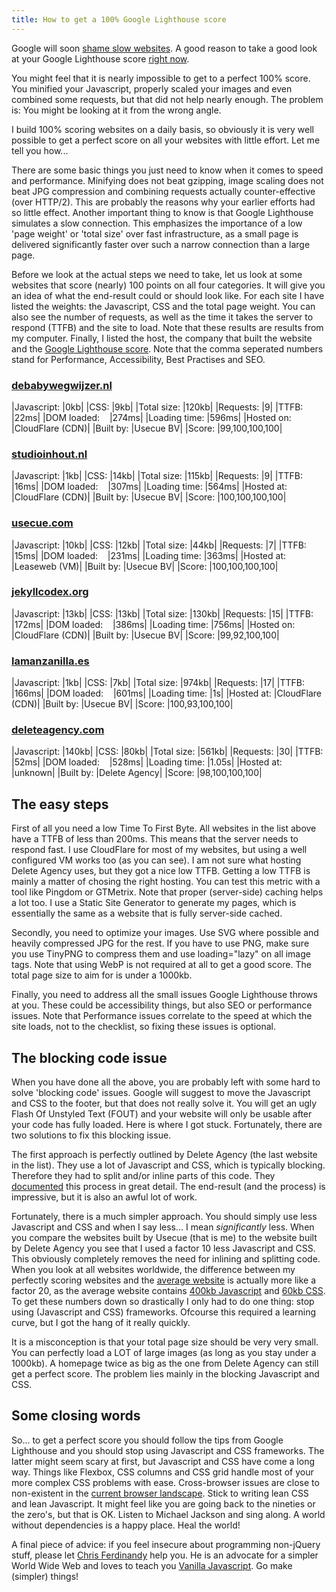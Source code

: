 ```yaml
---
title: How to get a 100% Google Lighthouse score
---
```


Google will soon [shame slow websites](/blog/google-will-shame-slow-websites). A good reason to take a good look at your Google Lighthouse score [right now](https://web.dev/). 

You might feel that it is nearly impossible to get to a perfect 100% score. You minified your Javascript, properly scaled your images and even combined some requests, but that did not help nearly enough. The problem is: You might be looking at it from the wrong angle. 

I build 100% scoring websites on a daily basis, so obviously it is very well possible to get a perfect score on all your websites with little effort. Let me tell you how...

There are some basic things you just need to know when it comes to speed and performance. Minifying does not beat gzipping, image scaling does not beat JPG compression and combining requests actually counter-effective (over HTTP/2). This are probably the reasons why your earlier efforts had so little effect. Another important thing to know is that Google Lighthouse simulates a slow connection. This emphasizes the importance of a low 'page weight' or 'total size' over fast infrastructure, as a small page is delivered significantly faster over such a narrow connection than a large page.

Before we look at the actual steps we need to take, let us look at some websites that score (nearly) 100 points on all four categories. It will give you an idea of what the end-result could or should look like. For each site I have listed the weights: the Javascript, CSS and the total page weight. You can also see the number of requests, as well as the time it takes the server to respond (TTFB) and the site to load. Note that these results are results from my computer. Finally, I listed the host, the company that built the website and the [Google Lighthouse score](/blog/google-lighthouse-score). Note that the comma seperated numbers stand for Performance, Accessibility, Best Practises and SEO.

### [debabywegwijzer.nl](https://www.debabywegwijzer.nl/)

|Javascript: |0kb|
|CSS: |9kb|
|Total size: |120kb|
|Requests: |9|
|TTFB: |22ms|
|DOM loaded: &nbsp; &nbsp;|274ms|
|Loading time: |596ms|
|Hosted on: |CloudFlare (CDN)|
|Built by: |Usecue BV|
|Score: |99,100,100,100|

### [studioinhout.nl](https://www.studioinhout.nl/)

|Javascript: |1kb|
|CSS: |14kb|
|Total size: |115kb|
|Requests: |9|
|TTFB: |16ms|
|DOM loaded: &nbsp; &nbsp;|307ms|
|Loading time: |564ms|
|Hosted at: |CloudFlare (CDN)|
|Built by: |Usecue BV|
|Score: |100,100,100,100|

### [usecue.com](https://www.usecue.com/)

|Javascript: |10kb|
|CSS: |12kb|
|Total size: |44kb|
|Requests: |7|
|TTFB: |15ms|
|DOM loaded: &nbsp; &nbsp;|231ms|
|Loading time: |363ms|
|Hosted at: |Leaseweb (VM)|
|Built by: |Usecue BV|
|Score: |100,100,100,100|

### [jekyllcodex.org](https://jekyllcodex.org/)

|Javascript: |13kb|
|CSS: |13kb|
|Total size: |130kb|
|Requests: |15|
|TTFB: |172ms|
|DOM loaded: &nbsp; &nbsp;|386ms|
|Loading time: |756ms|
|Hosted on: |CloudFlare (CDN)|
|Built by: |Usecue BV|
|Score: |99,92,100,100|

### [lamanzanilla.es](https://lamanzanilla.es/)

|Javascript: |1kb|
|CSS: |7kb|
|Total size: |974kb|
|Requests: |17|
|TTFB: |166ms|
|DOM loaded: &nbsp; &nbsp;|601ms|
|Loading time: |1s|
|Hosted at: |CloudFlare (CDN)|
|Built by: |Usecue BV|
|Score: |100,93,100,100|

### [deleteagency.com](https://www.deleteagency.com/)

|Javascript: |140kb|
|CSS: |80kb|
|Total size: |561kb|
|Requests: |30|
|TTFB: |52ms|
|DOM loaded: &nbsp; &nbsp;|528ms|
|Loading time: |1.05s|
|Hosted at: |unknown|
|Built by: |Delete Agency|
|Score: |98,100,100,100|

## The easy steps

First of all you need a low Time To First Byte. All websites in the list above have a TTFB of less than 200ms. This means that the server needs to respond fast. I use CloudFlare for most of my websites, but using a well configured VM works too (as you can see). I am not sure what hosting Delete Agency uses, but they got a nice low TTFB. Getting a low TTFB is mainly a matter of chosing the right hosting. You can test this metric with a tool like Pingdom or GTMetrix. Note that proper (server-side) caching helps a lot too. I use a Static Site Generator to generate my pages, which is essentially the same as a website that is fully server-side cached.

Secondly, you need to optimize your images. Use SVG where possible and heavily compressed JPG for the rest. If you have to use PNG, make sure you use TinyPNG to compress them and use loading="lazy" on all image tags. Note that using WebP is not required at all to get a good score. The total page size to aim for is under a 1000kb.

Finally, you need to address all the small issues Google Lighthouse throws at you. These could be accessibility things, but also SEO or performance issues. Note that Performance issues correlate to the speed at which the site loads, not to the checklist, so fixing these issues is optional.

## The blocking code issue

When you have done all the above, you are probably left with some hard to solve 'blocking code' issues. Google will suggest to move the Javascript and CSS to the footer, but that does not really solve it. You will get an ugly Flash Of Unstyled Text (FOUT) and your website will only be usable after your code has fully loaded. Here is where I got stuck. Fortunately, there are two solutions to fix this blocking issue.

The first approach is perfectly outlined by Delete Agency (the last website in the list). They use a lot of Javascript and CSS, which is typically blocking. Therefore they had to split and/or inline parts of this code. They [documented](https://www.deleteagency.com/blog/how-to-get-a-100-percents-lighthouse-performance-score) this process in great detail. The end-result (and the process) is impressive, but it is also an awful lot of work.

Fortunately, there is a much simpler approach. You should simply use less Javascript and CSS and when I say less... I mean *significantly* less. When you compare the websites built by Usecue (that is me) to the website built by Delete Agency you see that I used a factor 10 less Javascript and CSS. This obviously completely removes the need for inlining and splitting code. When you look at all websites worldwide, the difference between my perfectly scoring websites and the [average website](https://www.igvita.com/2016/01/12/the-average-page-is-a-myth/) is actually more like a factor 20, as the average website contains [400kb Javascript](https://httparchive.org/reports/state-of-javascript#bytesJs) and [60kb CSS](https://httparchive.org/reports/page-weight#bytesCss). To get these numbers down so drastically I only had to do one thing: stop using (Javascript and CSS) frameworks. Ofcourse this required a learning curve, but I got the hang of it really quickly.

It is a misconception is that your total page size should be very very small. You can perfectly load a LOT of large images (as long as you stay under a 1000kb). A homepage twice as big as the one from Delete Agency can still get a perfect score. The problem lies mainly in the blocking Javascript and CSS.

## Some closing words

So... to get a perfect score you should follow the tips from Google Lighthouse and you should stop using Javascript and CSS frameworks. The latter might seem scary at first, but Javascript and CSS have come a long way. Things like Flexbox, CSS columns and CSS grid handle most of your more complex CSS problems with ease. Cross-browser issues are close to non-existent in the [current browser landscape](https://www.netmarketshare.com/browser-market-share.aspx). Stick to writing lean CSS and lean Javascript. It might feel like you are going back to the nineties or the zero's, but that is OK. Listen to Michael Jackson and sing along. A world without dependencies is a happy place. Heal the world!

A final piece of advice: if you feel insecure about programming non-jQuery stuff, please let [Chris Ferdinandy](https://gomakethings.com/) help you. He is an advocate for a simpler World Wide Web and loves to teach you [Vanilla Javascript](https://gomakethings.com/). Go make (simpler) things!